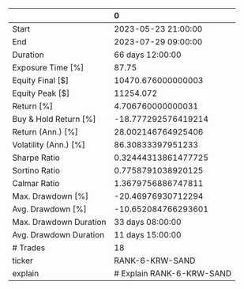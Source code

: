 |                        | 0                         |
|:-----------------------|:--------------------------|
| Start                  | 2023-05-23 21:00:00       |
| End                    | 2023-07-29 09:00:00       |
| Duration               | 66 days 12:00:00          |
| Exposure Time [%]      | 87.75                     |
| Equity Final [$]       | 10470.676000000003        |
| Equity Peak [$]        | 11254.072                 |
| Return [%]             | 4.706760000000031         |
| Buy & Hold Return [%]  | -18.777292576419214       |
| Return (Ann.) [%]      | 28.002146764925406        |
| Volatility (Ann.) [%]  | 86.30833397951233         |
| Sharpe Ratio           | 0.32444313861477725       |
| Sortino Ratio          | 0.7758791038920125        |
| Calmar Ratio           | 1.3679756886747811        |
| Max. Drawdown [%]      | -20.46976930712294        |
| Avg. Drawdown [%]      | -10.652084766293601       |
| Max. Drawdown Duration | 33 days 08:00:00          |
| Avg. Drawdown Duration | 11 days 15:00:00          |
| # Trades               | 18                        |
| ticker                 | RANK-6-KRW-SAND           |
| explain                | # Explain RANK-6-KRW-SAND |